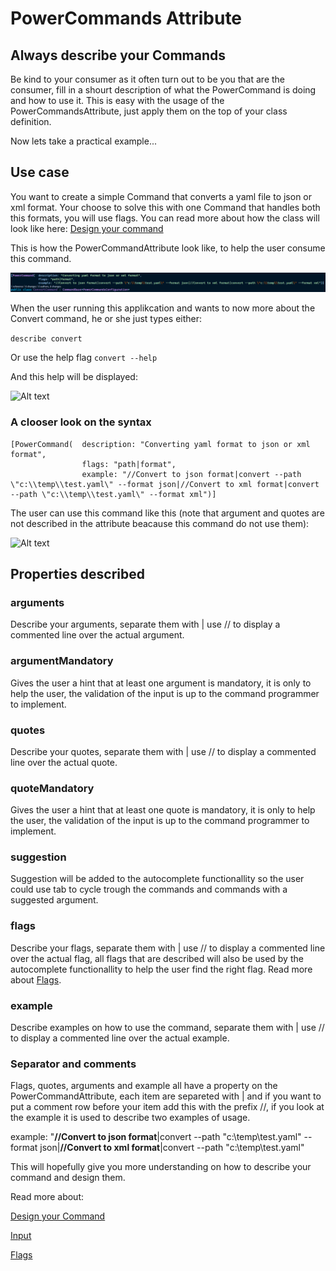 # PowerCommands Attribute
## Always describe your Commands
Be kind to your consumer as it often turn out to be you that are the consumer, fill in a shourt description of what the PowerCommand is doing and how to use it.
This is easy with the usage of the PowerCommandsAttribute, just apply them on the top of your class definition.

Now lets take a practical example...
## Use case
You want to create a simple Command that converts a yaml file to json or xml format. Your choose to solve this with one Command that handles both this formats, you will use flags. You can read more about how the class will look like here: [Design your command](Design_command.md)

This is how the PowerCommandAttribute look like, to help the user consume this command.

![Alt text](images/power_command_attribute.png?raw=true "Attribute")

When the user running this applikcation and wants to now more about the Convert command, he or she just types either:

```describe convert```

Or use the help flag
```convert --help```

And this help will be displayed:

![Alt text](images/help_convert_command.png?raw=true "Describe convert command")

### A clooser look on the syntax
```
[PowerCommand(  description: "Converting yaml format to json or xml format",
                flags: "path|format",
                example: "//Convert to json format|convert --path \"c:\\temp\\test.yaml\" --format json|//Convert to xml format|convert --path \"c:\\temp\\test.yaml\" --format xml")]
```
The user can use this command like this (note that argument and quotes are not described in the attribute beacause this command do not use them):

![Alt text](images/Command_line_input_described.png?raw=true "Describe convert command")

## Properties described
### arguments
Describe your arguments, separate them with | use // to display a commented line over the actual argument.
### argumentMandatory
Gives the user a hint that at least one argument is mandatory, it is only to help the user, the validation of the input is up to the command programmer to implement.
### quotes
Describe your quotes, separate them with | use // to display a commented line over the actual quote.
### quoteMandatory
Gives the user a hint that at least one quote is mandatory, it is only to help the user, the validation of the input is up to the command programmer to implement.
### suggestion
Suggestion will be added to the autocomplete functionallity so the user could use tab to cycle trough the commands and commands with a suggested argument.
### flags
Describe your flags, separate them with | use // to display a commented line over the actual flag, all flags that are described will also be used by the autocomplete functionallity to help the user find the right flag.
Read more about [Flags](Flags.md).
### example
Describe examples on how to use the command, separate them with | use // to display a commented line over the actual example.


### Separator and comments
Flags, quotes, arguments and example all have a property on the PowerCommandAttribute, each item are separeted with | and if you want to put a comment row before your item add this with the prefix //, if you look at the example it is used to describe two examples of usage.

example: "**//Convert to json format**|convert --path \"c:\\temp\\test.yaml\" --format json|**//Convert to xml format**|convert --path \"c:\\temp\\test.yaml\" 

This will hopefully give you more understanding on how to describe your command and design them.

Read more about:

[Design your Command](Design_command.md)

[Input](Input.md)

[Flags](Flags.md)